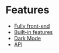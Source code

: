 # Features

-  [Fully front-end](1/fully-front-end.md)
-  [Built-in features](1/built-in-features.md)
-  [Dark Mode](1/dark-mode.md)
-  [API](1/api.md)